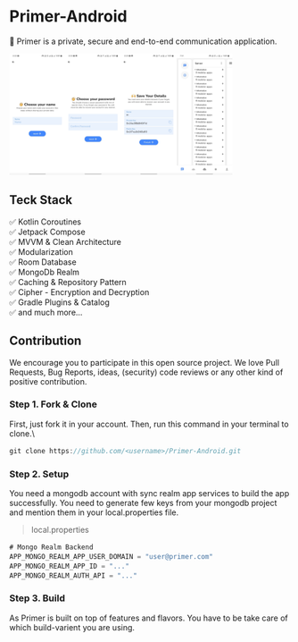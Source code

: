 # Primer-Android
💬 Primer is a private, secure and end-to-end communication application.

<img align="left" src='docs/login-1.jpeg' width='100'>
<img align="left" src='docs/login-2.jpeg' width='100'>
<img align="left" src='docs/login-3.jpeg' width='100'>
<img  src='docs/dashboard-1.jpeg' width='100'>


## Teck Stack
✅ Kotlin Coroutines\
✅ Jetpack Compose\
✅ MVVM & Clean Architecture\
✅ Modularization\
✅ Room Database\
✅ MongoDb Realm\
✅ Caching & Repository Pattern \
✅ Cipher - Encryption and Decryption\
✅ Gradle Plugins & Catalog\
✅ and much more...

## Contribution
We encourage you to participate in this open source project. We love Pull Requests, Bug Reports, ideas, (security) code reviews or any other kind of positive contribution.

### Step 1. Fork & Clone
First, just fork it in your account. Then, run this command in your terminal to clone.\
```groovy
git clone https://github.com/<username>/Primer-Android.git
```


### Step 2. Setup
You need a mongodb account with sync realm app services to build the app successfully. You need to generate few keys from your mongodb project and mention them in your local.properties file.
> local.properties
```groovy
# Mongo Realm Backend
APP_MONGO_REALM_APP_USER_DOMAIN = "user@primer.com"
APP_MONGO_REALM_APP_ID = "..."
APP_MONGO_REALM_AUTH_API = "..."
```

### Step 3. Build
As Primer is built on top of features and flavors. You have to be take care of which build-varient you are using. 

